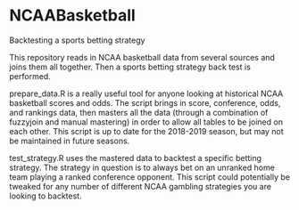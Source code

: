 # NCAABasketball
Backtesting a sports betting strategy

This repository reads in NCAA basketball data from several sources and joins them all together. Then a sports betting strategy back test is performed. 

prepare_data.R is a really useful tool for anyone looking at historical NCAA basketball scores and odds. The script brings in score, conference, odds, and rankings data, then masters all the data (through a combination of fuzzyjoin and manual mastering) in order to allow all tables to be joined on each other. This script is up to date for the 2018-2019 season, but may not be maintained in future seasons. 

test_strategy.R uses the mastered data to backtest a specific betting strategy. The strategy in question is to always bet on an unranked home team playing a ranked conference opponent. This script could potentially be tweaked for any number of different NCAA gambling strategies you are looking to backtest.
